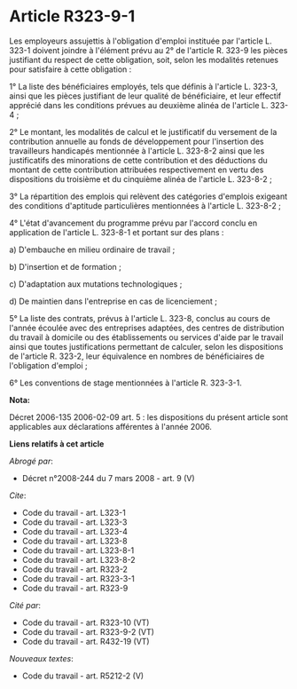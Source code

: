# Article R323-9-1

Les employeurs assujettis à l'obligation d'emploi instituée par l'article L. 323-1 doivent joindre à l'élément prévu au 2° de
l'article R. 323-9 les pièces justifiant du respect de cette obligation, soit, selon les modalités retenues pour satisfaire à
cette obligation :

1° La liste des bénéficiaires employés, tels que définis à l'article L. 323-3, ainsi que les pièces justifiant de leur
qualité de bénéficiaire, et leur effectif apprécié dans les conditions prévues au deuxième alinéa de l'article L. 323-4 ;

2° Le montant, les modalités de calcul et le justificatif du versement de la contribution annuelle au fonds de développement
pour l'insertion des travailleurs handicapés mentionnée à l'article L. 323-8-2 ainsi que les justificatifs des minorations de
cette contribution et des déductions du montant de cette contribution attribuées respectivement en vertu des dispositions du
troisième et du cinquième alinéa de l'article L. 323-8-2 ;

3° La répartition des emplois qui relèvent des catégories d'emplois exigeant des conditions d'aptitude particulières
mentionnées à l'article L. 323-8-2 ;

4° L'état d'avancement du programme prévu par l'accord conclu en application de l'article L. 323-8-1 et portant sur des
plans :

a) D'embauche en milieu ordinaire de travail ;

b) D'insertion et de formation ;

c) D'adaptation aux mutations technologiques ;

d) De maintien dans l'entreprise en cas de licenciement ;

5° La liste des contrats, prévus à l'article L. 323-8, conclus au cours de l'année écoulée avec des entreprises adaptées, des
centres de distribution du travail à domicile ou des établissements ou services d'aide par le travail ainsi que toutes
justifications permettant de calculer, selon les dispositions de l'article R. 323-2, leur équivalence en nombres de
bénéficiaires de l'obligation d'emploi ;

6° Les conventions de stage mentionnées à l'article R. 323-3-1.

**Nota:**

Décret 2006-135 2006-02-09 art. 5 : les dispositions du présent article sont applicables aux déclarations afférentes à
l'année 2006.

**Liens relatifs à cet article**

_Abrogé par_:

  - Décret n°2008-244 du 7 mars 2008 - art. 9 (V)

_Cite_:

  - Code du travail - art. L323-1
  - Code du travail - art. L323-3
  - Code du travail - art. L323-4
  - Code du travail - art. L323-8
  - Code du travail - art. L323-8-1
  - Code du travail - art. L323-8-2
  - Code du travail - art. R323-2
  - Code du travail - art. R323-3-1
  - Code du travail - art. R323-9

_Cité par_:

  - Code du travail - art. R323-10 (VT)
  - Code du travail - art. R323-9-2 (VT)
  - Code du travail - art. R432-19 (VT)

_Nouveaux textes_:

  - Code du travail - art. R5212-2 (V)
